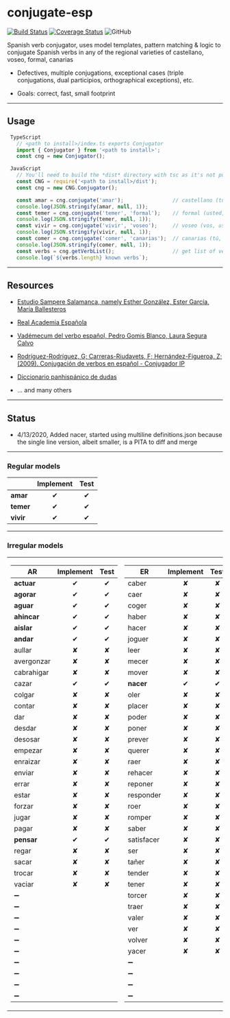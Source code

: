 # conjugate-esp

[![Build Status](https://travis-ci.org/jirimracek/conjugate-esp.svg?branch=master)](https://travis-ci.org/jirimracek/conjugate-esp)
[![Coverage Status](https://coveralls.io/repos/github/jirimracek/conjugate-esp/badge.svg?branch=master)](https://coveralls.io/github/jirimracek/conjugate-esp?branch=master)
![GitHub](https://img.shields.io/github/license/jirimracek/conjugate-esp)

Spanish verb conjugator, uses model templates, pattern matching & logic to conjugate Spanish verbs in any of the regional varieties of castellano, voseo, formal, canarias

- Defectives, multiple conjugations, exceptional cases (triple conjugations, dual participios, orthographical exceptions), etc.

- Goals: correct, fast, small footprint

____

## Usage

```typescript
 TypeScript
   // <path to install>/index.ts exports Conjugator
   import { Conjugator } from '<path to install>';
   const cng = new Conjugator();
```

```javascript
 JavaScript
   // You'll need to build the *dist* directory with tsc as it's not pushed to the repository
   const CNG = require('<path to install>/dist');
   const cng = new CNG.Conjugator();
```

```javascript
   const amar = cng.conjugate('amar');                // castellano (tú, vosotros), default region
   console.log(JSON.stringify(amar, null, 1));
   const temer = cng.conjugate('temer', 'formal');    // formal (usted, ustedes)
   console.log(JSON.stringify(temer, null, 1));
   const vivir = cng.conjugate('vivir', 'voseo');     // voseo (vos, ustedes)
   console.log(JSON.stringify(vivir, null, 1));
   const comer = cng.conjugate('comer', 'canarias');  // canarias (tú, ustedes)
   console.log(JSON.stringify(comer, null, 1));
   const verbs = cng.getVerbList();                   // get list of verbs (string[])
   console.log(`${verbs.length} known verbs`);
```

____

## Resources

- [Estudio Sampere Salamanca, namely Esther González, Ester García, María Ballesteros](http://www.sampere.com/learn-spanish/spanish-courses-salamanca.html "Sampere Salamanca")

- [Real Academia Española](https://www.rae.es "RAE")

- [Vadémecum del verbo español, Pedro Gomis Blanco, Laura Segura Calvo](https://www.amazon.es/Vad%C3%A9mecum-verbo-espa%C3%B1ol-Pedro-Blanco/dp/8497783875 "Amazon.es")

- [Rodríguez-Rodríguez, G; Carreras-Riudavets, F; Hernández-Figueroa, Z; (2009). Conjugación de verbos en español - Conjugador IP](https://tulengua.es "Conjugador TIP")

- [Diccionario panhispánico de dudas](https://www.casadellibro.com/libro-diccionario-panhispanico-de-dudas-2-ed/9788429406238/1051481 "Casa del libro" )

- ... and many others

____

## Status

- 4/13/2020, Added nacer, started using multiline definitions.json because the single line version, albeit smaller, is a PITA to diff and merge

____

### Regular models

|               | Implement   |   Test    |
| ------------- |:-----------:|:---------:|
| **amar**      |  &#x2714;   |  &#x2714; |
| **temer**     |  &#x2714;   |  &#x2714; |
| **vivir**     |  &#x2714;   |  &#x2714; |

____

### Irregular models

<table>
<tr><td>

| AR            | Implement   | Test      |
|---------------|:-----------:|:---------:|
| **actuar**    |  &#x2714;   |  &#x2714; |
| **agorar**    |  &#x2714;   |  &#x2714; |
| **aguar**     |  &#x2714;   |  &#x2714; |
| **ahincar**   |  &#x2714;   |  &#x2714; |
| **aislar**    |  &#x2714;   |  &#x2714; |
| **andar**     |  &#x2714;   |  &#x2714; |
| aullar        |  &#x2718;   |  &#x2718; |
| avergonzar    |  &#x2718;   |  &#x2718; |
| cabrahigar    |  &#x2718;   |  &#x2718; |
| cazar         |  &#x2714;   |  &#x2714; |
| colgar        |  &#x2718;   |  &#x2718; |
| contar        |  &#x2718;   |  &#x2718; |
| dar           |  &#x2718;   |  &#x2718; |
| desdar        |  &#x2718;   |  &#x2718; |
| desosar       |  &#x2718;   |  &#x2718; |
| empezar       |  &#x2718;   |  &#x2718; |
| enraizar      |  &#x2718;   |  &#x2718; |
| enviar        |  &#x2718;   |  &#x2718; |
| errar         |  &#x2718;   |  &#x2718; |
| estar         |  &#x2718;   |  &#x2718; |
| forzar        |  &#x2718;   |  &#x2718; |
| jugar         |  &#x2718;   |  &#x2718; |
| pagar         |  &#x2718;   |  &#x2718; |
| **pensar**    |  &#x2714;   |  &#x2714; |
| regar         |  &#x2718;   |  &#x2718; |
| sacar         |  &#x2718;   |  &#x2718; |
| trocar        |  &#x2718;   |  &#x2718; |
| vaciar        |  &#x2718;   |  &#x2718; |
|&#x2796;|||
|&#x2796;|||
|&#x2796;|||
|&#x2796;|||
|&#x2796;|||
|&#x2796;|||
|&#x2796;|||
|&#x2796;|||
|&#x2796;|||
|&#x2796;|||

</td><td>

|ER             | Implement   | Test      |
|---------------|:-----------:|:---------:|
| caber         |  &#x2718;   |  &#x2718; |
| caer          |  &#x2718;   |  &#x2718; |
| coger         |  &#x2718;   |  &#x2718; |
| haber         |  &#x2718;   |  &#x2718; |
| hacer         |  &#x2718;   |  &#x2718; |
| joguer        |  &#x2718;   |  &#x2718; |
| leer          |  &#x2718;   |  &#x2718; |
| mecer         |  &#x2718;   |  &#x2718; |
| mover         |  &#x2718;   |  &#x2718; |
| **nacer**         |  &#x2714;   |  &#x2714; |
| oler          |  &#x2718;   |  &#x2718; |
| placer        |  &#x2718;   |  &#x2718; |
| poder         |  &#x2718;   |  &#x2718; |
| poner         |  &#x2718;   |  &#x2718; |
| prever        |  &#x2718;   |  &#x2718; |
| querer        |  &#x2718;   |  &#x2718; |
| raer          |  &#x2718;   |  &#x2718; |
| rehacer       |  &#x2718;   |  &#x2718; |
| reponer       |  &#x2718;   |  &#x2718; |
| responder     |  &#x2718;   |  &#x2718; |
| roer          |  &#x2718;   |  &#x2718; |
| romper        |  &#x2718;   |  &#x2718; |
| saber         |  &#x2718;   |  &#x2718; |
| satisfacer    |  &#x2718;   |  &#x2718; |
| ser           |  &#x2718;   |  &#x2718; |
| tañer         |  &#x2718;   |  &#x2718; |
| tender        |  &#x2718;   |  &#x2718; |
| tener         |  &#x2718;   |  &#x2718; |
| torcer        |  &#x2718;   |  &#x2718; |
| traer         |  &#x2718;   |  &#x2718; |
| valer         |  &#x2718;   |  &#x2718; |
| ver           |  &#x2718;   |  &#x2718; |
| volver        |  &#x2718;   |  &#x2718; |
| yacer         |  &#x2718;   |  &#x2718; |
|&#x2796;|||
|&#x2796;|||
|&#x2796;|||
|&#x2796;|||

</td><td>

|IR             | Implement   | Test      |
|-------------- |:-----------:|:---------:|
| **abrir**     |  &#x2714;   |  &#x2714; |
| **adquirir**  |  &#x2714;   |  &#x2714; |
| **argüir**    |  &#x2714;   |  &#x2714; |
| asir          |  &#x2718;   |  &#x2718; |
| bendecir      |  &#x2718;   |  &#x2718; |
| ceñir         |  &#x2718;   |  &#x2718; |
| colegir       |  &#x2718;   |  &#x2718; |
| conducir      |  &#x2718;   |  &#x2718; |
| contraír      |  &#x2718;   |  &#x2718; |
| decir         |  &#x2718;   |  &#x2718; |
| delinquir     |  &#x2718;   |  &#x2718; |
| discernir     |  &#x2718;   |  &#x2718; |
| distinguir    |  &#x2718;   |  &#x2718; |
| dormir        |  &#x2718;   |  &#x2718; |
| embaír        |  &#x2718;   |  &#x2718; |
| erguir        |  &#x2718;   |  &#x2718; |
| escribir      |  &#x2718;   |  &#x2718; |
| huir          |  &#x2718;   |  &#x2718; |
| imprimir      |  &#x2718;   |  &#x2718; |
| ir            |  &#x2718;   |  &#x2718; |
| lucir         |  &#x2718;   |  &#x2718; |
| oír           |  &#x2718;   |  &#x2718; |
| plañir        |  &#x2718;   |  &#x2718; |
| podrir        |  &#x2718;   |  &#x2718; |
| predecir      |  &#x2718;   |  &#x2718; |
| prohibir      |  &#x2718;   |  &#x2718; |
| pudrir        |  &#x2718;   |  &#x2718; |
| rehenchir     |  &#x2718;   |  &#x2718; |
| rehuir        |  &#x2718;   |  &#x2718; |
| reír          |  &#x2718;   |  &#x2718; |
| reunir        |  &#x2718;   |  &#x2718; |
| salir         |  &#x2718;   |  &#x2718; |
| seguir        |  &#x2718;   |  &#x2718; |
| sentir        |  &#x2718;   |  &#x2718; |
| servir        |  &#x2718;   |  &#x2718; |
| surgir        |  &#x2718;   |  &#x2718; |
| venir         |  &#x2718;   |  &#x2718; |
| zurcir        |  &#x2718;   |  &#x2718; |

</td></tr> </table>
